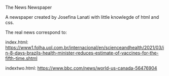 The News Newspaper

A newspaper created by Josefina Lanati with little knowlegde of html and css.

The real news correspond to:

index.html: https://www1.folha.uol.com.br/internacional/en/scienceandhealth/2021/03/in-8-days-brazils-health-minister-reduces-estimate-of-vaccines-for-the-fifth-time.shtml

indextwo.html: https://www.bbc.com/news/world-us-canada-56476904 
